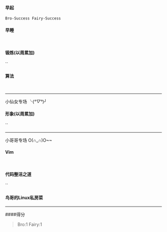#### 早起
` Bro-Success
  Fairy-Success `

#### 早睡
`   `

#### 锻炼(以周累加)
``
#### 算法
` `
***
小仙女专场 ╰(*°▽°*)╯
#### 形象(以周累加)
``

*** 
小哥哥专场 O(∩_∩)O~~
#### Vim
` `
#### 代码整洁之道
``

#### 鸟哥的Linux私房菜


***
####得分
> Bro:1 Fairy:1